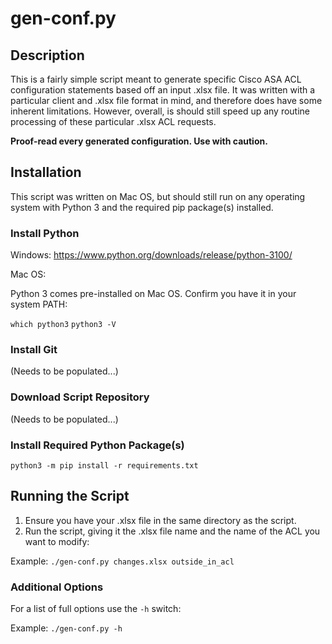 # <span>gen-conf.py</span>

## Description
This is a fairly simple script meant to generate specific Cisco ASA ACL configuration statements 
based off an input .xlsx file. It was written with a particular client and .xlsx file format 
in mind, and therefore does have some inherent limitations. However, overall, is should still speed
up any routine processing of these particular .xlsx ACL requests.

**Proof-read every generated configuration. Use with caution.**

## Installation
This script was written on Mac OS, but should still run on any operating system with Python 3
and the required pip package(s) installed.

### Install Python
Windows: https://www.python.org/downloads/release/python-3100/

Mac OS:

Python 3 comes pre-installed on Mac OS. Confirm you have it in your system PATH:

`which python3`
`python3 -V`

### Install Git
(Needs to be populated...)

### Download Script Repository
(Needs to be populated...)

### Install Required Python Package(s)
`python3 -m pip install -r requirements.txt`

## Running the Script
1. Ensure you have your .xlsx file in the same directory as the script.
2. Run the script, giving it the .xlsx file name and the name of the ACL you want to modify:

Example: `./gen-conf.py changes.xlsx outside_in_acl`

### Additional Options
For a list of full options use the `-h` switch:

Example: `./gen-conf.py -h`